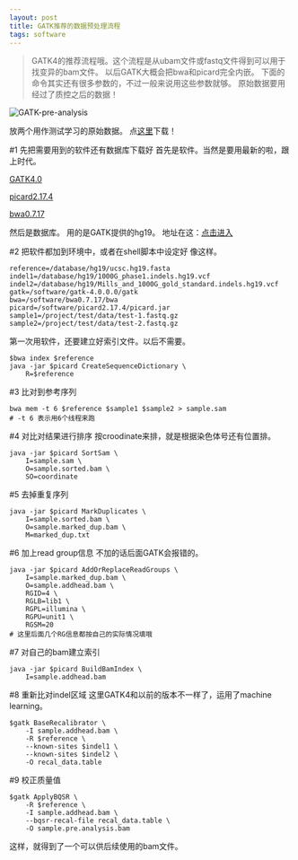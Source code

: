 ```yaml
---
layout: post
title: GATK推荐的数据预处理流程
tags: software
---
```

>GATK4的推荐流程哦。这个流程是从ubam文件或fastq文件得到可以用于找变异的bam文件。
>以后GATK大概会把bwa和picard完全内嵌。
>下面的命令其实还有很多参数的，不过一般来说用这些参数就够。
>原始数据要用经过了质控之后的数据！

![GATK-pre-analysis](https://raw.githubusercontent.com/pzweuj/pzweuj.github.io/master/downloads/images/GATK_pre_analysis.PNG)

放两个用作测试学习的原始数据。
点[这里](https://raw.githubusercontent.com/pzweuj/pzweuj.github.io/master/downloads/gatk-pre-analysis-test-data)下载！

#1 先把需要用到的软件还有数据库下载好
首先是软件。当然是要用最新的啦，跟上时代。

[GATK4.0](https://github.com/broadinstitute/gatk/releases/download/4.0.0.0/gatk-4.0.0.0.zip)

[picard2.17.4](https://github.com/broadinstitute/picard/releases/download/2.17.4/picard.jar)

[bwa0.7.17](https://github.com/lh3/bwa/releases/download/v0.7.17/bwa-0.7.17.tar.bz2)

然后是数据库。
用的是GATK提供的hg19。
地址在这：[点击进入](ftp://ftp.broadinstitute.org/bundle/hg19/)

#2 把软件都加到环境中，或者在shell脚本中设定好
像这样。
```
reference=/database/hg19/ucsc.hg19.fasta
indel1=/database/hg19/1000G_phase1.indels.hg19.vcf
indel2=/database/hg19/Mills_and_1000G_gold_standard.indels.hg19.vcf
gatk=/software/gatk-4.0.0.0/gatk
bwa=/software/bwa0.7.17/bwa
picard=/software/picard2.17.4/picard.jar
sample1=/project/test/data/test-1.fastq.gz
sample2=/project/test/data/test-2.fastq.gz
```

第一次用软件，还要建立好索引文件。以后不需要。

```
$bwa index $reference
java -jar $picard CreateSequenceDictionary \
	R=$reference
```

#3 比对到参考序列
```
bwa mem -t 6 $reference $sample1 $sample2 > sample.sam
# -t 6 表示用6个线程来跑
```

#4 对比对结果进行排序
按croodinate来排，就是根据染色体号还有位置排。
```
java -jar $picard SortSam \
	I=sample.sam \
	O=sample.sorted.bam \
	SO=coordinate
```

#5 去掉重复序列
```
java -jar $picard MarkDuplicates \
	I=sample.sorted.bam \
	O=sample.marked_dup.bam \
	M=marked_dup.txt
```

#6 加上read group信息
不加的话后面GATK会报错的。
```
java -jar $picard AddOrReplaceReadGroups \
	I=sample.marked_dup.bam \
	O=sample.addhead.bam \
	RGID=4 \
    RGLB=lib1 \
    RGPL=illumina \
    RGPU=unit1 \
    RGSM=20
# 这里后面几个RG信息都按自己的实际情况填哦
```

#7 对自己的bam建立索引
```
java -jar $picard BuildBamIndex \
	I=sample.addhead.bam
```

#8 重新比对indel区域
这里GATK4和以前的版本不一样了，运用了machine learning。
```
$gatk BaseRecalibrator \
	-I sample.addhead.bam \
	-R $reference \
	--known-sites $indel1 \
	--known-sites $indel2 \
	-O recal_data.table
```

#9 校正质量值
```
$gatk ApplyBQSR \
	-R $reference \
	-I sample.addhead.bam \
	--bqsr-recal-file recal_data.table \
	-O sample.pre.analysis.bam
```

这样，就得到了一个可以供后续使用的bam文件。


[T_T]:好多事情啊。